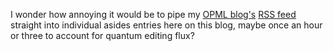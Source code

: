 I wonder how annoying it would be to pipe my <a href="http://blogs.opml.org/decafbad">OPML blog's</a> <a href="http://hosting.opml.org/decafbad/blog/rss.xml">RSS feed</a> straight into individual asides entries here on this blog, maybe once an hour or three to account for quantum editing flux?
